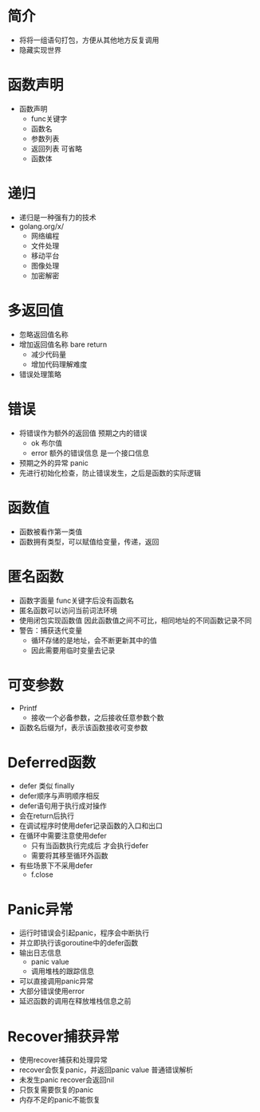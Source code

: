 # 简介
* 将将一组语句打包，方便从其他地方反复调用
* 隐藏实现世界

# 函数声明
* 函数声明
  * func关键字
  * 函数名
  * 参数列表
  * 返回列表 可省略
  * 函数体

# 递归
* 递归是一种强有力的技术
* golang.org/x/
  * 网络编程
  * 文件处理
  * 移动平台
  * 图像处理
  * 加密解密
  
# 多返回值
* 忽略返回值名称
* 增加返回值名称 bare return
  * 减少代码量
  * 增加代码理解难度
* 错误处理策略  

# 错误
* 将错误作为额外的返回值 预期之内的错误
  * ok 布尔值
  * error 额外的错误信息 是一个接口信息
* 预期之外的异常 panic  
* 先进行初始化检查，防止错误发生，之后是函数的实际逻辑

# 函数值
* 函数被看作第一类值
* 函数拥有类型，可以赋值给变量，传递，返回

# 匿名函数
* 函数字面量 func关键字后没有函数名
* 匿名函数可以访问当前词法环境
* 使用闭包实现函数值  因此函数值之间不可比，相同地址的不同函数记录不同
* 警告：捕获迭代变量 
  * 循环存储的是地址，会不断更新其中的值
  * 因此需要用临时变量去记录

# 可变参数
* Printf
  * 接收一个必备参数，之后接收任意参数个数 
* 函数名后缀为f，表示该函数接收可变参数

# Deferred函数
* defer 类似 finally
* defer顺序与声明顺序相反
* defer语句用于执行成对操作
* 会在return后执行
* 在调试程序时使用defer记录函数的入口和出口
* 在循环中需要注意使用defer
  * 只有当函数执行完成后 才会执行defer
  * 需要将其移至循环外函数
* 有些场景下不采用defer
  * f.close

# Panic异常
* 运行时错误会引起panic，程序会中断执行
* 并立即执行该goroutine中的defer函数
* 输出日志信息
  * panic value
  * 调用堆栈的跟踪信息
* 可以直接调用panic异常
* 大部分错误使用error
* 延迟函数的调用在释放堆栈信息之前

# Recover捕获异常
* 使用recover捕获和处理异常
* recover会恢复panic，并返回panic value 普通错误解析
* 未发生panic recover会返回nil
* 只恢复需要恢复的panic
* 内存不足的panic不能恢复
